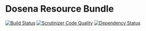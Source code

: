 # Dosena Resource Bundle

[![Build Status](https://travis-ci.org/liverbool/dos-mailer-bundle.svg?branch=2.0)](https://travis-ci.org/liverbool/dos-mailer-bundle)
[![Scrutinizer Code Quality](https://scrutinizer-ci.com/g/liverbool/dos-mailer-bundle/badges/quality-score.png?b=master)](https://scrutinizer-ci.com/g/liverbool/dos-mailer-bundle/?branch=master)
[![Dependency Status](https://www.versioneye.com/user/projects/558a8f7d396464000d000041/badge.svg?style=flat)](https://www.versioneye.com/user/projects/558a8f7d396464000d000041)
